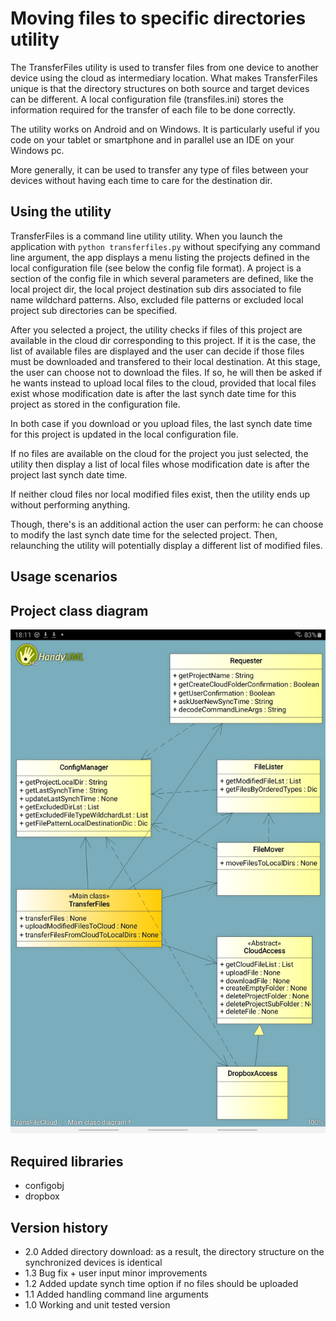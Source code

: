 # Moving files to specific directories utility
The TransferFiles utility is used to transfer files from one device to 
another device using the cloud as intermediary location. What makes 
TransferFiles unique is that the directory structures on both source and
target devices can be different. A local configuration file (transfiles.ini)
stores the information required for the transfer of each file to be done 
correctly.

The utility works on Android and on Windows. It is particularly useful if you 
code on your tablet or smartphone and in parallel use an IDE on your Windows 
pc.

More generally, it can be used to transfer any type of files between your 
devices without having each time to care for the destination dir.

## Using the utility
TransferFiles is a command line utility utility. When you launch the 
application with `python transferfiles.py` without specifying any command line
argument, the app displays a menu listing the projects defined in the local
configuration file (see below the config file format). A project is a section
of the config file in which several parameters are defined, like the local
project dir, the local project destination sub dirs associated to file name 
wildchard patterns. Also, excluded file patterns or excluded local project
sub directories can be specified.

After you selected a project, the utility checks if files of this project are
available in the cloud dir corresponding to this project. If it is the case,
the list of available files are displayed and the user can decide if those
files must be downloaded and transfered to their local destination. At this
stage, the user can choose not to download the files. If so, he will then be
asked if he wants instead to upload local files to the cloud, provided that
local files exist whose modification date is after the last synch date time
for this project as stored in the configuration file.

In both case if you download or you upload files, the last synch date time
for this project is updated in the local configuration file.

If no files are available on the cloud for the project you just selected, the
utility then display a list of local files whose modification date is after the 
project last synch date time. 

If neither cloud files nor local modified files exist, then the utility ends
up without performing anything.

Though, there's is an additional action the user can perform: he can choose
to modify the last synch date time for the selected project. Then, relaunching
the utility will potentially display a different list of modified files.

## Usage scenarios

## Project class diagram
<p align="center">
  <img src="images/class_diagram.jpg" width="600" title="Transfer File class diagram">
</p>

## Required libraries
- configobj
- dropbox

## Version history
- 2.0 Added directory download: as a result, the directory structure on the 
synchronized devices is identical
- 1.3 Bug fix + user input minor improvements
- 1.2 Added update synch time option if no files should be uploaded
- 1.1 Added handling command line arguments
- 1.0 Working and unit tested version